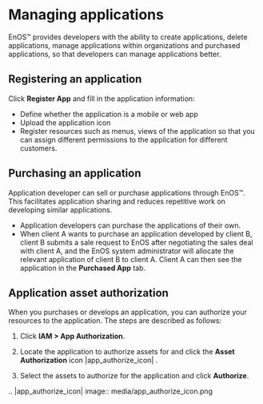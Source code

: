 # Managing applications

EnOS™ provides developers with the ability to create applications, delete applications, manage applications within organizations and purchased applications, so that developers can manage applications better.

## Registering an application

Click **Register App** and fill in the application information:

- Define whether the application is a mobile or web app
- Upload the application icon
- Register resources such as menus, views of the application so that you can assign different permissions to the application for different customers.

## Purchasing an application

Application developer can sell or purchase applications through EnOS™. This facilitates application sharing and reduces repetitive work on developing similar applications.

- Application developers can purchase the applications of their own.
- When client A wants to purchase an application developed by client B, client B submits a sale request to EnOS after negotiating the sales deal with client A, and the EnOS system administrator will allocate the relevant application of client B to client A. Client A can then see the application in the **Purchased App**  tab.

## Application asset authorization

When you purchases or develops an application, you can authorize your resources to the application. The steps are described as follows:

1. Click **IAM > App Authorization**.

2. Locate the application to authorize assets for and click the **Asset Authorization** icon |app_authorize_icon| .

3. Select the assets to authorize for the application and click **Authorize**.

.. |app_authorize_icon| image:: media/app_authorize_icon.png

<!--end-->
